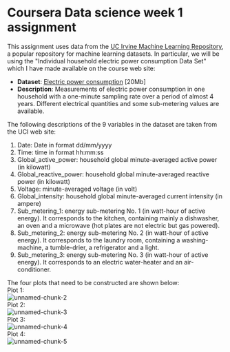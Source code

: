# Coursera Data science week 1 assignment  

This assignment uses data from
the <a href="http://archive.ics.uci.edu/ml/">UC Irvine Machine Learning Repository</a>, a popular repository for machine learning datasets. In particular, we will be using the "Individual household electric power consumption Data Set" which I have made available on the course web site:


* <b>Dataset</b>: <a href="https://d396qusza40orc.cloudfront.net/exdata%2Fdata%2Fhousehold_power_consumption.zip">Electric power consumption</a> [20Mb]
* <b>Description</b>: Measurements of electric power consumption in one household with a one-minute sampling rate over a period of almost 4 years. Different electrical quantities and some sub-metering values are available.

The following descriptions of the 9 variables in the dataset are taken from the UCI web site:  

1. Date: Date in format dd/mm/yyyy  
2. Time: time in format hh:mm:ss  
3. Global_active_power: household global minute-averaged active power (in kilowatt)  
4. Global_reactive_power: household global minute-averaged reactive power (in kilowatt)  
5. Voltage: minute-averaged voltage (in volt)  
6. Global_intensity: household global minute-averaged current intensity (in ampere)  
7. Sub_metering_1: energy sub-metering No. 1 (in watt-hour of active energy). It corresponds to the kitchen, containing mainly a dishwasher, an oven and a microwave (hot plates are not electric but gas powered).  
8. Sub_metering_2: energy sub-metering No. 2 (in watt-hour of active energy). It corresponds to the laundry room, containing a washing-machine, a tumble-drier, a refrigerator and a light.  
9. Sub_metering_3: energy sub-metering No. 3 (in watt-hour of active energy). It corresponds to an electric water-heater and an air-conditioner.  

The four plots that need to be constructed are shown below:  
Plot 1:  
![unnamed-chunk-2](https://user-images.githubusercontent.com/78292939/123511010-049ac100-d6a9-11eb-8318-546bb06c1c91.png)  
Plot 2:  
![unnamed-chunk-3](https://user-images.githubusercontent.com/78292939/123511011-06648480-d6a9-11eb-8cf3-53757024d356.png)  
Plot 3:  
![unnamed-chunk-4](https://user-images.githubusercontent.com/78292939/123511012-06648480-d6a9-11eb-915f-de2970124d6b.png)  
Plot 4:  
![unnamed-chunk-5](https://user-images.githubusercontent.com/78292939/123511013-06fd1b00-d6a9-11eb-8628-6359e0f8bd37.png)  


